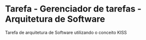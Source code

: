 # Tarefa - Gerenciador de tarefas - Arquitetura de Software

Tarefa de arquitetura de Software utilizando o conceito KISS
